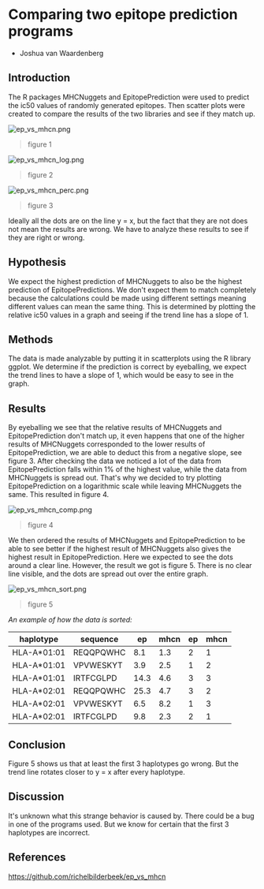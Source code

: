# Comparing two epitope prediction programs

* Joshua van Waardenberg
 
## Introduction

The R packages MHCNuggets and EpitopePrediction were used to predict the ic50 values of randomly generated epitopes.
Then scatter plots were created to compare the results of the two libraries and see if they match up.

![ep_vs_mhcn.png](ep_vs_mhcn.png) 

> figure 1

![ep_vs_mhcn_log.png](ep_vs_mhcn_log.png)

> figure 2

![ep_vs_mhcn_perc.png](ep_vs_mhcn_perc.png) 

> figure 3

Ideally all the dots are on the line y = x, but the fact that they are not does not mean the results are wrong. We have to analyze these results to see if they are right or wrong.

## Hypothesis

We expect the highest prediction of MHCNuggets to also be the highest prediction of EpitopePredictions. We don't expect them to match completely because the calculations could be made using different settings meaning different values can mean the same thing.
This is determined by plotting the relative ic50 values in a graph and seeing if the trend line has a slope of 1.

## Methods

The data is made analyzable by putting it in scatterplots using the R library ggplot.
We determine if the prediction is correct by eyeballing, we expect the trend lines to have a slope of 1, which would be easy to see in the graph.

## Results

By eyeballing we see that the relative results of MHCNuggets and EpitopePrediction don't match up, it even happens that one of the higher results of MHCNuggets corresponded to the lower results of EpitopePrediction, we are able to deduct this from a negative slope, see figure 3.
After checking the data we noticed a lot of the data from EpitopePrediction falls within 1% of the highest value, while the data from MHCNuggets is spread out. That's why we decided to try plotting EpitopePrediction on a logarithmic scale while leaving MHCNuggets the same. This resulted in figure 4.

![ep_vs_mhcn_comp.png](ep_vs_mhcn_comp.png)

> figure 4

We then ordered the results of MHCNuggets and EpitopePrediction to be able to see better if the highest result of MHCNuggets also gives the highest result in EpitopePrediction. Here we expected to see the dots around a clear line. However, the result we got is figure 5.
There is no clear line visible, and the dots are spread out over the entire graph.

![ep_vs_mhcn_sort.png](ep_vs_mhcn_sort.png)

> figure 5

*An example of how the data is sorted:*

 haplotype   | sequence | ep   | mhcn | ep | mhcn
-------------|----------|------|------|----|------
HLA-A\*01:01 |REQQPQWHC |8.1   |1.3   |2   |1
HLA-A\*01:01 |VPVWESKYT |3.9   |2.5   |1   |2
HLA-A\*01:01 |IRTFCGLPD |14.3  |4.6   |3   |3
HLA-A\*02:01 |REQQPQWHC |25.3  |4.7   |3   |2
HLA-A\*02:01 |VPVWESKYT |6.5   |8.2   |1   |3
HLA-A\*02:01 |IRTFCGLPD |9.8   |2.3   |2   |1

## Conclusion

Figure 5 shows us that at least the first 3 haplotypes go wrong. But the trend line rotates closer to y = x after every haplotype.

## Discussion

It's unknown what this strange behavior is caused by. There could be a bug in one of the programs used. But we know for certain that the first 3 haplotypes are incorrect.

## References

https://github.com/richelbilderbeek/ep_vs_mhcn
